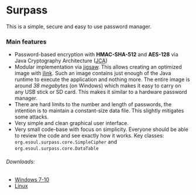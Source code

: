 # Surpass

This is a simple, secure and easy to use password manager.

### Main features
 - Password-based encryption with **HMAC-SHA-512** and **AES-128** via Java Cryptography Architecture ([JCA](https://docs.oracle.com/javase/9/security/java-cryptography-architecture-jca-reference-guide.htm))
 - Modular implementation via [jigsaw](http://openjdk.java.net/projects/jigsaw/). This allows creating an optimized image with [jlink](https://docs.oracle.com/javase/9/tools/jlink.htm). Such an image contains just enough of the Java runtime to execute the application and nothing more. The entire image is around *38 megabytes* (on Windows) which makes it easy to carry on any USB stick or SD card. This makes it similar to a hardware password manager.
 - There are hard limits to the number and length of passwords, the intention is to maintain a constant-size data file. This slightly mitigates some attacks.
 - Very simple and clean graphical user interface.
 - Very small code-base with focus on simplicity. Everyone should be able to review the code and see exactly how it works. Key classes: `org.esoul.surpass.core.SimpleCipher` and `org.esoul.surpass.core.DataTable`

###### Downloads:
 - [Windows 7-10](https://bitbucket.org/e-soul/surpass/downloads/surpass-windows-0.2.zip)
 - [Linux](https://bitbucket.org/e-soul/surpass/downloads/surpass-linux-0.2.zip)
